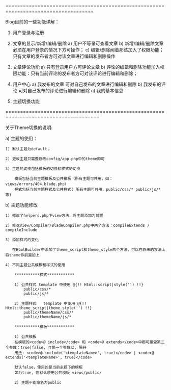 ====================================================================================

Blog目前的一些功能详解：

1) 用户登录与注册

2) 文章的显示/新增/编辑/删除
    a) 用户不等录可查看文章
    b) 新增/编辑/删除文章必须在用户登录的情况下方可操作；
    c) 编辑/删除闻着那该加入了权限功能；只有文章的发布者方可对该文章进行编辑和删除操作

3) 文章评论功能
    a) 只有登录用户方可评论文章
    b) 评论的编辑和删除功能加入权限功能：只有当前评论的发布者方可对该评论进行编辑和删除；

4) 用户中心
    a) 我发布的文章
        可对自己发布的文章进行编辑和删除
    b) 我发布的评论
        可对自己发布的评论进行编辑和删除
    c) 我的基本信息

5) 主题切换功能

======================================================================================

关于Theme切换的说明:

a) 主题的使用：

    1) 默认主题为default；

    2) 更改主题只需要修改config/app.php中的theme即可

    3) 主题的切换包括模板的切换和样式的切换

        模板包括当前主题模板及公共模板（所有主题可共用，如：views/errors/404.blade.php）
        样式包括当前主题样式及公共样式( 所有主题可共用，public/css/* public/js/* 等)

b) 主题功能修改

    1) 修改了helpers.php下view方法，将主题添加为前置

    2) 修改View/Compiler/BladeCompiler.php中两个方法：compileExtends / compileInclude

    3) 添加样式的变化

       在HtmlBuilder中添加了theme_script和theme_style两个方法，可以在原来的写法上将theme作前置加上

    4) 不同主题公共模板和样式的使用

        ***********样式************

        1) 公共样式 template 中使用 @{!! Html::script|style('') !!}
            public/css/*
            public/js/*

        2) 主题样式   template 中使用 @{!! Html::theme_script|theme_style('') !!}
            public/themeName/css/*
            public/themeName/js/*

        ***********模板************

        1) 公共模板
        在模板的<code>@ include</code> 和 <code>@ extends</code>中都可接受第二个参数：true|false, 与第一个参数以, 隔开
        用法: <code>@ include('<templateName>', true)</code> | <code>@ extends('<templateName>', true)</code>

        默认false，使用的是当前主题下的模板
        如为true, 则默认使用公共模板 views/public/

        2) 主题不能命名为public